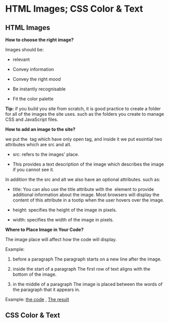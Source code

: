 # HTML Images; CSS Color & Text

## HTML Images

**How to choose the right image?**

Images should be:

- relevant

- Convey information

- Convey the right mood
 
- Be instantly recognisable
 
- Fit the color palette

**Tip:** if you build you site from scratch, it is good practice to create a folder for all of the images the site uses. such as the folders you create to manage CSS and JavaScript files.

**How to add an image to the site?**

we put the <img> tag which have only open tag, and inside it we put essintial two attributes which are src and alt.

- src: refers to the images' place.

- This provides a text description of the image which describes the image if you cannot see it.

In addition the the src and alt we also have an optional attributes. such as:

- title: You can also use the title attribute with the <img> element to provide additional information about the image. Most browsers will display the content of this attribute in a tootip when the user hovers over the image.

- height: specifies the height of the image in pixels.

- width: specifies the width of the image in pixels.

**Where to Place Image in Your Code?**

The image place will affect how the code will display.

Example:

1. before a paragraph The paragraph starts on a new line after the image.

2. inside the start of a paragraph The first row of text aligns with the bottom of the image.

3. in the middle of a paragraph The image is placed between the words of the paragraph that it appears in.

Example: [the code](ol.PNG) , [The result](ol.PNG)



## CSS Color & Text
